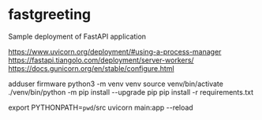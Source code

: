 # fastgreeting
Sample deployment of FastAPI application

https://www.uvicorn.org/deployment/#using-a-process-manager
https://fastapi.tiangolo.com/deployment/server-workers/
https://docs.gunicorn.org/en/stable/configure.html


adduser firmware
python3 -m venv venv
source venv/bin/activate
./venv/bin/python -m pip install --upgrade pip
pip install -r requirements.txt


export PYTHONPATH=`pwd`/src
uvicorn main:app --reload
